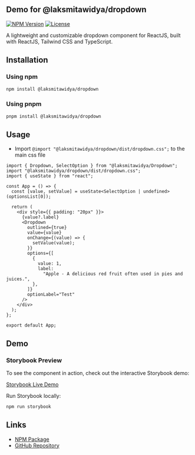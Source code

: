 ## Demo for @laksmitawidya/dropdown

[![NPM Version](https://img.shields.io/npm/v/@laksmitawidya/dropdown)](https://www.npmjs.com/package/@laksmitawidya/dropdown)
[![License](https://img.shields.io/npm/l/@laksmitawidya/dropdown)](https://github.com/laksmitawidya/dropdown/blob/main/LICENSE)

A lightweight and customizable dropdown component for ReactJS, built with ReactJS, Tailwind CSS and TypeScript.

## Installation

### Using npm

```sh
npm install @laksmitawidya/dropdown
```

### Using pnpm

```sh
pnpm install @laksmitawidya/dropdown
```

## Usage

- Import `@import "@laksmitawidya/dropdown/dist/dropdown.css";` to the main css file

```tsx
import { Dropdown, SelectOption } from "@laksmitawidya/Dropdown";
import "@laksmitawidya/dropdown/dist/dropdown.css";
import { useState } from "react";

const App = () => {
  const [value, setValue] = useState<SelectOption | undefined>(optionsList[0]);

  return (
    <div style={{ padding: "20px" }}>
      {value?.label}
      <Dropdown
        outlined={true}
        value={value}
        onChange={(value) => {
          setValue(value);
        }}
        options={[
          {
            value: 1,
            label:
              "Apple - A delicious red fruit often used in pies and juices.",
          },
        ]}
        optionLabel="Test"
      />
    </div>
  );
};

export default App;
```

## Demo

### Storybook Preview

To see the component in action, check out the interactive Storybook demo:

[Storybook Live Demo](https://67a21646aad2ce22227b56db-rqhgsszvux.chromatic.com/?path=/story/components-dropdown--single-select-dropdown)

Run Storybook locally:

```sh
npm run storybook
```

## Links

- [NPM Package](https://www.npmjs.com/package/@laksmitawidya/dropdown)
- [GitHub Repository](https://github.com/laksmitawidya/laksmitawidya-dropdown)
